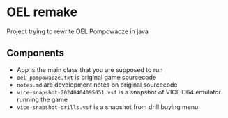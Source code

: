 # OEL remake
Project trying to rewrite OEL Pompowacze in java

## Components
- App is the main class that you are supposed to run
- `oel_pompowacze.txt` is original game sourcecode
- `notes.md` are development notes on original sourcecode
- `vice-snapshot-20240404095051.vsf` is a snapshot of VICE C64 emulator running the game
- `vice-snapshot-drills.vsf` is a snapshot from drill buying menu
